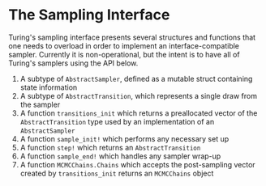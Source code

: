 
<a id='The-Sampling-Interface-1'></a>

# The Sampling Interface


Turing's sampling interface presents several structures and functions that one needs to overload in order to implement an interface-compatible sampler. Currently it is non-operational, but the intent is to have all of Turing's samplers using the API below.


1. A subtype of `AbstractSampler`, defined as a mutable struct containing state information
2. A subtype of `AbstractTransition`, which represents a single draw from the sampler
3. A function `transitions_init` which returns a preallocated vector of the `AbstractTransition` type used by an implementation of an `AbstractSampler`
4. A function `sample_init!` which performs any necessary set up
5. A function `step!` which returns an `AbstractTransition`
6. A function `sample_end!` which handles any sampler wrap-up
7. A function `MCMCChains.Chains` which accepts the post-sampling vector created by `transitions_init` returns an `MCMCChains` object

